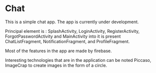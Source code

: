 # Chat
This is a simple chat app.
The app is currently under development.

Principal element is : SplashActivity, LoginActivity, RegisterActivity, ForgotPasswordActivity and MainActivity into it is present ChatListFragment,
NotificationFragment, and ProfileFragment.

Most of the features in the app are made by firebase.

Interesting technologies that are in the application can be noted Piccaso, ImageCrap to create images in the form of a circle.




